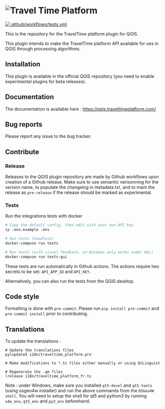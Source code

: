 # ![Travel Time Platform](travel_time_platform_plugin/resources/TravelTime_logo_horizontal.svg)

[![.github/workflows/tests.yml](https://github.com/traveltime-dev/traveltime-platform-qgis-plugin/actions/workflows/tests.yml/badge.svg)](https://github.com/traveltime-dev/traveltime-platform-qgis-plugin/actions/workflows/tests.yml)

This is the repository for the TravelTime platform plugin for QGIS.

This plugin intends to make the TravelTime platform API available for ues in QGIS through processing algorithms.

## Installation

This plugin is available in the official QGIS repository (you need to enable experimental plugins for beta releases).

## Documentation

The documentation is available here : https://qgis.traveltimeplatform.com/

## Bug reports

Please report any issue to the bug tracker.

## Contribute

### Release

Releases to the QGIS plugin repository are made by Github workflows upon creation of a Github release. Make sure to use semantic verisonning for the version name, to populate the changelog in metadata.txt, and to mark the release as `pre-release` if the release should be marked as experimental.

### Tests

Run the integrations tests with docker

```bash
# Copy the default config, then edit with your own API key
cp .env.example .env

# Run tests (headless)
docker-compose run tests

# Run tests (with visual feedback, on Windows only works under WSL)
docker-compose run tests-gui
```

These tests are run automatically in Github actions. The actions require two secrets to be set: `API_APP_ID` and `API_KEY`.

Alternatively, you can also run the tests from the QGIS desktop.


## Code style

Formatting is done with `pre-commit`. Please run `pip install pre-commit` and `pre-commit install` prior to contributing.

## Translations

To update the translations :

```
# Update the translations files
pylupdate5 i18n/traveltime_platform.pro

# Make modifications to *.ts files either manually or using QtLinguist

# Regenerate the .qm files
lrelease i18n/traveltime_platform_fr.ts
```

Note : under Windows, make sure you installed `qt5-devel` and `qt5-tools` (using osgeo4w installer) and run the above commands from the `OSGeo4W shell`. You will need to setup the shell for qt5 and python3 by running `o4w_env`, `qt5_env` and `py3_env` beforehand.
